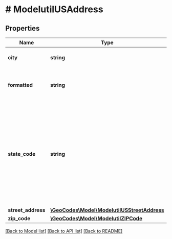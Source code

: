 # # ModelutilUSAddress

## Properties

Name | Type | Description | Notes
------------ | ------------- | ------------- | -------------
**city** | **string** | The city of the address. |
**formatted** | **string** | A fully-formatted version of the address. |
**state_code** | **string** | The 2-letter state code of the address. Note that in addition to the 50 states, you might also see 2 letter codes for American territories, or the District of Columbia. |
**street_address** | [**\GeoCodes\Model\ModelutilUSStreetAddress**](ModelutilUSStreetAddress.md) |  |
**zip_code** | [**\GeoCodes\Model\ModelutilZIPCode**](ModelutilZIPCode.md) |  |

[[Back to Model list]](../../README.md#models) [[Back to API list]](../../README.md#endpoints) [[Back to README]](../../README.md)
